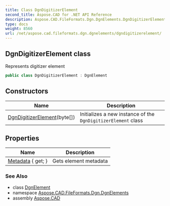 ```yaml
---
title: Class DgnDigitizerElement
second_title: Aspose.CAD for .NET API Reference
description: Aspose.CAD.FileFormats.Dgn.DgnElements.DgnDigitizerElement class. Represents digitizer element
type: docs
weight: 8560
url: /net/aspose.cad.fileformats.dgn.dgnelements/dgndigitizerelement/
---
```

## DgnDigitizerElement class

Represents digitizer element

```csharp
public class DgnDigitizerElement : DgnElement
```

## Constructors

| Name | Description |
| --- | --- |
| [DgnDigitizerElement](dgndigitizerelement/)(byte[]) | Initializes a new instance of the `DgnDigitizerElement` class |

## Properties

| Name | Description |
| --- | --- |
| [Metadata](../../aspose.cad.fileformats.dgn.dgnelements/dgnelement/metadata/) { get; } | Gets element metadata |

### See Also

* class [DgnElement](../dgnelement/)
* namespace [Aspose.CAD.FileFormats.Dgn.DgnElements](../../aspose.cad.fileformats.dgn.dgnelements/)
* assembly [Aspose.CAD](../../)


